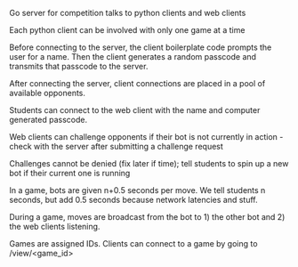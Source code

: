 Go server for competition talks to python clients and web clients

Each python client can be involved with only one game at a time

Before connecting to the server, the client boilerplate code prompts the user for a name.  Then the client generates a random passcode and transmits that passcode to the server.

After connecting the server, client connections are placed in a pool of available opponents.

Students can connect to the web client with the name and computer generated passcode.

Web clients can challenge opponents if their bot is not currently in action - check with the server after submitting a challenge request

Challenges cannot be denied (fix later if time); tell students to spin up a new bot if their current one is running

In a game, bots are given n+0.5 seconds per move.  We tell students n seconds, but add 0.5 seconds because network latencies and stuff.

During a game, moves are broadcast from the bot to 1) the other bot and 2) the web clients listening.

Games are assigned IDs.  Clients can connect to a game by going to /view/<game_id>

